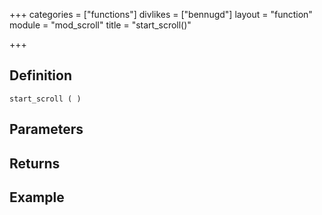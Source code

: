 +++
categories = ["functions"]
divlikes = ["bennugd"]
layout = "function"
module = "mod_scroll"
title = "start_scroll()"

+++

## Definition

    start_scroll ( )

## Parameters

## Returns

## Example
